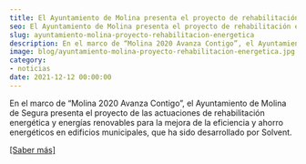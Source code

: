 ```yaml
---
title: El Ayuntamiento de Molina presenta el proyecto de rehabilitación energética desarrollado por Solvent
seo: El Ayuntamiento de Molina presenta el proyecto de rehabilitación energética desarrollado por Solvent - Ingeniería Solvent
slug: ayuntamiento-molina-proyecto-rehabilitacion-energetica
description: En el marco de “Molina 2020 Avanza Contigo”, el Ayuntamiento de Molina de Segura presenta el proyecto de las actuaciones de rehabilitación energética y
image: blog/ayuntamiento-molina-proyecto-rehabilitacion-energetica.jpg
category:
- noticias
date: 2021-12-12 00:00:00
---
```

En el marco de “Molina 2020 Avanza Contigo”, el Ayuntamiento de Molina de Segura presenta el proyecto de las actuaciones de rehabilitación energética y energías renovables para la mejora de la eficiencia y ahorro energéticos en edificios municipales, que ha sido desarrollado por Solvent.

[[Saber más]](http://portal.molinadesegura.es/index.php?option=com_content&view=article&id=7086:las-obras-de-la-nueva-plaza-de-la-ermita-el-centro-de-formacion-e-innovacion-casa-del-barco-la-restauracion-de-cuatro-chimeneas-y-la-rehabilitacion-energetica-de-diez-edificios-municipales-comenzaran-en-breve&catid=8&Itemid=101)

